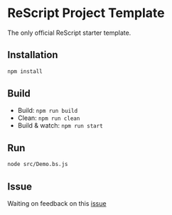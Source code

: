 # ReScript Project Template

The only official ReScript starter template.

## Installation

```sh
npm install
```

## Build

- Build: `npm run build`
- Clean: `npm run clean`
- Build & watch: `npm run start`

## Run

```sh
node src/Demo.bs.js
```

## Issue

Waiting on feedback on this [issue](https://github.com/rescript-lang/rescript-compiler/issues/5161#issue-908782410)
